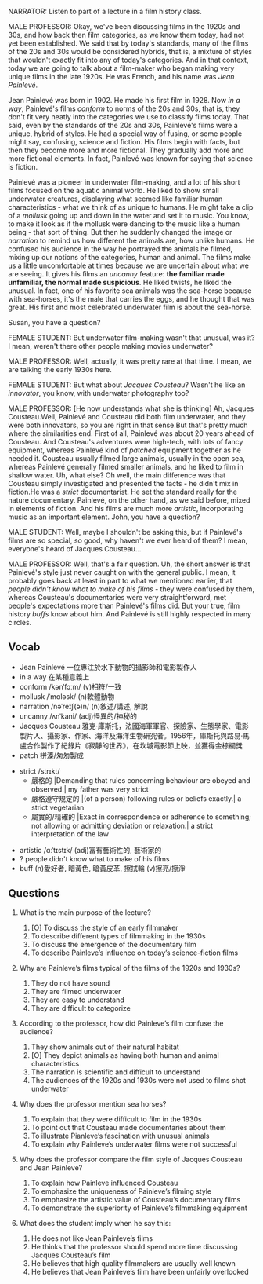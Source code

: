 NARRATOR: Listen to part of a lecture in a film history class.

MALE PROFESSOR: Okay, we've been discussing films in the 1920s and 30s, and how back then film categories, as we know them today, had not yet been established. We said that by today's standards, many of the films of the 20s and 30s would be considered hybrids, that is, a mixture of styles that wouldn't exactly fit into any of today's categories. And in that context, today we are going to talk about a film-maker who began making very unique films in the late 1920s. He was French, and his name was *Jean Painlevé*.

Jean Painlevé was born in 1902. He made his first film in 1928. Now *in a way*, Painlevé's films *conform* to norms of the 20s and 30s, that is, they don't fit very neatly into the categories we use to classify films today. That said, even by the standards of the 20s and 30s, Painlevé's films were a unique, hybrid of styles. He had a special way of fusing, or some people might say, confusing, science and fiction. His films begin with facts, but then they become more and more fictional. They gradually add more and more fictional elements. In fact, Painlevé was known for saying that science is fiction.

Painlevé was a pioneer in underwater film-making, and a lot of his short films focused on the aquatic animal world. He liked to show small underwater creatures, displaying what seemed like familiar human characteristics - what we think of as unique to humans. He might take a clip of a *mollusk* going up and down in the water and set it to music. You know, to make it look as if the mollusk were dancing to the music like a human being - that sort of thing. But then he suddenly changed the image or *narration* to remind us how different the animals are, how unlike humans. He confused his audience in the way he portrayed the animals he filmed, mixing up our notions of the categories, human and animal. The films make us a little uncomfortable at times because we are uncertain about what we are seeing. It gives his films an *uncanny* feature: **the familiar made unfamiliar, the normal made suspicious**. He liked twists, he liked the unusual. In fact, one of his favorite sea animals was the sea-horse because with sea-horses, it's the male that carries the eggs, and he thought that was great. His first and most celebrated underwater film is about the sea-horse.

Susan, you have a question?

FEMALE STUDENT: But underwater film-making wasn't that unusual, was it? I mean, weren't there other people making movies underwater?

MALE PROFESSOR: Well, actually, it was pretty rare at that time. I mean, we are talking the early 1930s here.

FEMALE STUDENT: But what about *Jacques Cousteau*? Wasn't he like an *innovator*, you know, with underwater photography too?

MALE PROFESSOR: [He now understands what she is thinking] Ah, Jacques Cousteau.Well, Painlevé and Cousteau did both film underwater, and they were both innovators, so you are right in that sense.But that's pretty much where the similarities end. First of all, Painlevé was about 20 years ahead of Cousteau. And Cousteau's adventures were high-tech, with lots of fancy equipment, whereas Painlevé kind of *patched* equipment together as he needed it. Cousteau usually filmed large animals, usually in the open sea, whereas Painlevé generally filmed smaller animals, and he liked to film in shallow water. Uh, what else? Oh well, the main difference was that Cousteau simply investigated and presented the facts - he didn't mix in fiction.He was a *strict* documentarist. He set the standard really for the nature documentary. Painlevé, on the other hand, as we said before, mixed in elements of fiction. And his films are much more *artistic*, incorporating music as an important element. John, you have a question?

MALE STUDENT: Well, maybe I shouldn't be asking this, but if Painlevé's films are so special, so good, why haven't we ever heard of them? I mean, everyone's heard of Jacques Cousteau...

MALE PROFESSOR: Well, that's a fair question. Uh, the short answer is that Painlevé's style just never caught on with the general public. I mean, it probably goes back at least in part to what we mentioned earlier, that *people didn't know what to make of his films* - they were confused by them, whereas Cousteau's documentaries were very straightforward, met people's expectations more than Painlevé's films did. But your true, film history *buffs* know about him. And Painlevé is still highly respected in many circles.

## Vocab
- Jean Painlevé 一位專注於水下動物的攝影師和電影製作人
- in a way 在某種意義上
- conform /kənˈfɔːm/ (v)相符/一致
- mollusk /ˈmɑləsk/ (n)軟體動物
- narration /nəˈreɪʃ(ə)n/ (n)敘述/講述, 解說
- uncanny /ʌnˈkani/ (adj)怪異的/神秘的
- Jacques Cousteau 雅克·庫斯托，法國海軍軍官、探險家、生態學家、電影製片人、攝影家、作家、海洋及海洋生物研究者。1956年，庫斯托與路易·馬盧合作製作了紀錄片《寂靜的世界》，在坎城電影節上映，並獲得金棕櫚獎
- patch 拼湊/匆匆製成
+ strict /strɪkt/ 
	- 嚴格的 |Demanding that rules concerning behaviour are obeyed and observed.| my father was very strict
	- 嚴格遵守規定的 |(of a person) following rules or beliefs exactly.| a strict vegetarian
	- 屬實的/精確的 |Exact in correspondence or adherence to something; not allowing or admitting deviation or relaxation.| a strict interpretation of the law
- artistic /ɑːˈtɪstɪk/ (adj)富有藝術性的, 藝術家的
- ? people didn't know what to make of his films
- buff (n)愛好者, 暗黃色, 暗黃皮革, 擦拭輪 (v)擦亮/擦淨

## Questions
1. What is the main purpose of the lecture? 
	1. [O] To discuss the style of an early filmmaker
	1. To describe different types of filmmaking in the 1930s
	1. To discuss the emergence of the documentary film
	1. To describe Painleve’s influence on today’s science-fiction films

2. Why are Painleve’s films typical of the films of the 1920s and 1930s? 
	1. They do not have sound
	1. They are filmed underwater
	1. They are easy to understand
	1. They are difficult to categorize

3. According to the professor, how did Painleve’s film confuse the audience? 
	1. They show animals out of their natural habitat
	1. [O] They depict animals as having both human and animal characteristics
	1. The narration is scientific and difficult to understand
	1. The audiences of the 1920s and 1930s were not used to films shot underwater

4. Why does the professor mention sea horses? 
	1. To explain that they were difficult to film in the 1930s
	1. To point out that Cousteau made documentaries about them
	1. To illustrate Pianleve’s fascination with unusual animals
	1. To explain why Painleve’s underwater films were not successful

5. Why does the professor compare the film style of Jacques Cousteau and Jean Painleve? 
	1. To explain how Painleve influenced Cousteau
	1. To emphasize the uniqueness of Painleve’s filming style
	1. To emphasize the artistic value of Cousteau’s documentary films
	1. To demonstrate the superiority of Painleve’s filmmaking equipment

6. What does the student imply when he say this: 
	1. He does not like Jean Painleve’s films
	1. He thinks that the professor should spend more time discussing Jacques Cousteau’s film
	1. He believes that high quality filmmakers are usually well known
	1. He believes that Jean Painleve’s film have been unfairly overlooked
